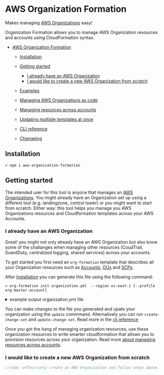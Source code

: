# AWS Organization Formation

Makes managing [AWS Organizations](https://aws.amazon.com/organizations/) easy!

Organization Formation allows you to manage AWS Organization resources and accounts using CloudFormation syntax.

- [AWS Organization Formation](#aws-organization-formation)
  - [Installation](#installation)
  - [Getting started](#getting-started)
    - [I already have an AWS Organization](#i-already-have-an-aws-organization)
    - [I would like to create a new AWS Organization from scratch](#i-would-like-to-create-a-new-aws-organization-from-scratch)

  - [Examples](examples/readme.md)
  - [Managing AWS Organizations as code](docs/organization-resources.md)
  - [Managing resources across accounts](docs/cloudformation-resources.md)
  - [Updating multiple templates at once](docs/task-files.md)
  - [CLI reference](docs/cli-reference.md)
  - [Changelog](CHANGELOG.md)

## Installation

```
> npm i aws-organization-formation
```

## Getting started
The intended user for this tool is anyone that manages an [AWS Organizations](https://aws.amazon.com/organizations/). You might already have an Organization set up using a different tool (e.g. landingzone, control tower) or you might want to start from scratch. Either way: this tool helps you manage you AWS Organizations resources and Cloudformation templates across your AWS Accounts.

### I already have an AWS Organization

Great! you might not only already have an AWS Organization but also know some of the challanges when managing other resources (CoudTrail, GuardDuty, centralized logging, shared services) across your accounts.

To get started you first need an ``org-formation`` template that describes all your Organization resources such as [Accounts](./docs/organization-resources.md#account), [OUs](./docs/organization-resources.md#organizationalunit) and [SCPs](docs/organization-resources.md#servicecontrolpolicy).

After [Installation](#installation) you can generate this file using the following command:

```
> org-formation init organization.yml  --region us-east-1 [--profile org-master-account]
```

<details>
<summary>
example output organization.yml file
</summary>

```yaml
AWSTemplateFormatVersion: '2010-09-09-OC'

Organization:
  Root:
    Type: OC::ORG::MasterAccount
    Properties:
      AccountName: My Organization Root
      AccountId: '123123123123'
      Tags:
        budget-alarm-threshold: '2500'
        account-owner-email: my@email.com

  OrganizationRoot:
    Type: OC::ORG::OrganizationRoot
    Properties:
      ServiceControlPolicies:
        - !Ref RestrictUnusedRegionsSCP

  ProductionAccount:
    Type: OC::ORG::Account
    Properties:
      RootEmail: production@myorg.com
      AccountName: Production Account
      Tags:
        budget-alarm-threshold: '2500'
        account-owner-email: my@email.com

  DevelopmentAccount:
    Type: OC::ORG::Account
    Properties:
      RootEmail: development@myorg.com
      AccountName: Development Account
      Tags:
        budget-alarm-threshold: '2500'
        account-owner-email: my@email.com

  DevelopmentOU:
    Type: OC::ORG::OrganizationalUnit
    Properties:
      OrganizationalUnitName: development
      Accounts:
        - !Ref DevelopmentAccount

  ProductionOU:
    Type: OC::ORG::OrganizationalUnit
    Properties:
      OrganizationalUnitName: production
      Accounts:
        - !Ref ProductionAccount

  RestrictUnusedRegionsSCP:
    Type: OC::ORG::ServiceControlPolicy
    Properties:
      PolicyName: RestrictUnusedRegions
      Description: Restrict Unused regions
      PolicyDocument:
        Version: '2012-10-17'
        Statement:
          - Sid: DenyUnsupportedRegions
            Effect: Deny
            NotAction:
              - 'cloudfront:*'
              - 'iam:*'
              - 'route53:*'
              - 'support:*'
            Resource: '*'
            Condition:
              StringNotEquals:
                'aws:RequestedRegion':
                  - eu-west-1
                  - us-east-1
                  - eu-central-1
```

</details>


You can make changes to the file you generated  and upate your organization using the ``update`` commmand. Alternatively you can run ``create-change-set`` and ``update-change-set``. Read more in the [cli reference](docs/cli-reference.md)

Once you got the hang of managing organization resources, use these organization resources to write smarter cloudformation that allows you to provision resources across your organization. Read more [about managing resources across accounts](docs/cloudformation-resources.md).

###


### I would like to create a new AWS Organization from scratch

```java
//todo: effectively create an AWS Organization and follow steps above.
```